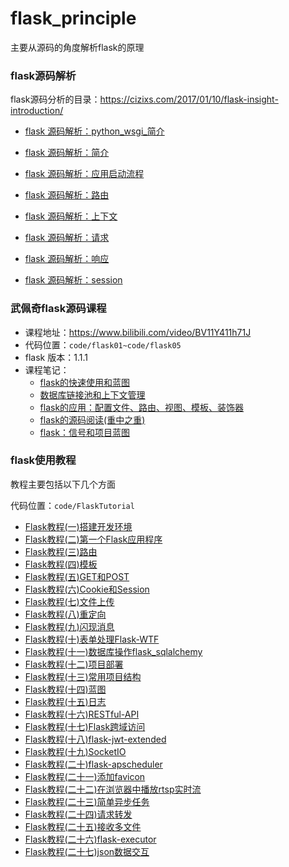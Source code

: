 # flask_principle
主要从源码的角度解析flask的原理

### flask源码解析 

flask源码分析的目录：https://cizixs.com/2017/01/10/flask-insight-introduction/

- [flask 源码解析：python_wsgi_简介](./docs/flask源码解析/python_wsgi_简介.md)

- [flask 源码解析：简介](./docs/flask源码解析/简介.md)
- [flask 源码解析：应用启动流程](./docs/flask源码解析/应用启动流程.md)
- [flask 源码解析：路由](./docs/flask源码解析/路由.md)
- [flask 源码解析：上下文](./docs/flask源码解析/上下文.md)
- [flask 源码解析：请求](./docs/flask源码解析/请求.md)
- [flask 源码解析：响应](./docs/flask源码解析/响应.md)
- [flask 源码解析：session](./docs/flask源码解析/session.md)

### 武佩奇flask源码课程 

- 课程地址：https://www.bilibili.com/video/BV11Y411h71J
- 代码位置：`code/flask01~code/flask05`
- flask 版本：1.1.1
- 课程笔记：
  - [flask的快速使用和蓝图](./docs/武佩奇flask课程/flask01.md)
  - [数据库链接池和上下文管理](./docs/武佩奇flask课程/flask02.md)
  - [flask的应用：配置文件、路由、视图、模板、装饰器](./docs/武佩奇flask课程/flask03.md)
  - [flask的源码阅读(重中之重)](./docs/武佩奇flask课程/flask04.md)
  - [flask：信号和项目蓝图](./docs/武佩奇flask课程/flask05.md)

### flask使用教程

教程主要包括以下几个方面

代码位置：`code/FlaskTutorial`

* [Flask教程(一)搭建开发环境](./docs/flask使用笔记/Flask教程(一)搭建开发环境.md)
* [Flask教程(二)第一个Flask应用程序](./docs/flask使用笔记/Flask教程(二)第一个Flask应用程序.md)
* [Flask教程(三)路由](./docs/flask使用笔记/Flask教程(三)路由.md)
* [Flask教程(四)模板](./docs/flask使用笔记/Flask教程(四)模板.md)
* [Flask教程(五)GET和POST](./docs/flask使用笔记/Flask教程(五)GET和POST.md)
* [Flask教程(六)Cookie和Session](./docs/flask使用笔记/Flask教程(六)Cookie和Session.md)
* [Flask教程(七)文件上传](./docs/flask使用笔记/Flask教程(七)文件上传.md)
* [Flask教程(八)重定向](./docs/flask使用笔记/Flask教程(八)重定向.md)
* [Flask教程(九)闪现消息](./docs/flask使用笔记/Flask教程(九)闪现消息.md)
* [Flask教程(十)表单处理Flask-WTF](./docs/flask使用笔记/Flask教程(十)表单处理Flask-WTF.md)
* [Flask教程(十一)数据库操作flask_sqlalchemy](./docs/flask使用笔记/Flask教程(十一)数据库操作flask_sqlalchemy.md)
* [Flask教程(十二)项目部署](./docs/flask使用笔记/Flask教程(十二)项目部署.md)
* [Flask教程(十三)常用项目结构](./docs/flask使用笔记/Flask教程(十三)常用项目结构.md)
* [Flask教程(十四)蓝图](./docs/flask使用笔记/Flask教程(十四)蓝图.md)
* [Flask教程(十五)日志](./docs/flask使用笔记/Flask教程(十五)日志.md)
* [Flask教程(十六)RESTful-API](./docs/flask使用笔记/Flask教程(十六)RESTful-API.md)
* [Flask教程(十七)Flask跨域访问](./docs/flask使用笔记/Flask教程(十七)Flask跨域访问.md)
* [Flask教程(十八)flask-jwt-extended](./docs/flask使用笔记/Flask教程(十八)flask-jwt-extended.md)
* [Flask教程(十九)SocketIO](./docs/flask使用笔记/Flask教程(十九)SocketIO.md)
* [Flask教程(二十)flask-apscheduler](./docs/flask使用笔记/Flask教程(二十)flask-apscheduler.md)
* [Flask教程(二十一)添加favicon](./docs/flask使用笔记/Flask教程(二十一)添加favicon.md)
* [Flask教程(二十二)在浏览器中播放rtsp实时流](./docs/flask使用笔记/Flask教程(二十二)在浏览器中播放rtsp实时流.md)
* [Flask教程(二十三)简单异步任务](./docs/flask使用笔记/Flask教程(二十三)简单异步任务.md)
* [Flask教程(二十四)请求转发](./docs/flask使用笔记/Flask教程(二十四)请求转发.md)
* [Flask教程(二十五)接收多文件](./docs/flask使用笔记/Flask教程(二十五)接收多文件.md)
* [Flask教程(二十六)flask-executor](./docs/flask使用笔记/Flask教程(二十六)flask-executor.md)
* [Flask教程(二十七)json数据交互](./docs/flask使用笔记/Flask教程(二十七)json数据交互.md)
